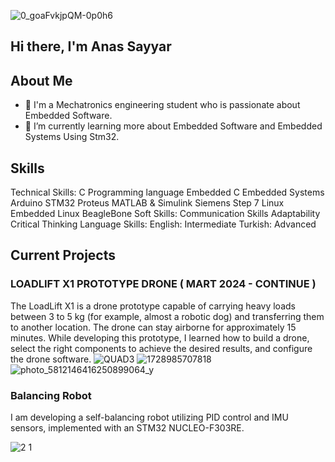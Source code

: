 ![0_goaFvkjpQM-0p0h6](https://github.com/user-attachments/assets/72d09585-e385-4275-beb8-30aa12abdabb)

## Hi there, I'm Anas Sayyar 


## About Me

- 🔭 I'm a Mechatronics engineering student who is passionate about Embedded Software.
- 🌱 I’m currently learning more about Embedded Software and Embedded Systems Using Stm32.



## Skills
Technical Skills:
C Programming language
Embedded C
Embedded Systems
Arduino
STM32
Proteus
MATLAB & Simulink
Siemens Step 7
Linux
Embedded Linux
BeagleBone
Soft Skills:
Communication Skills
Adaptability
Critical Thinking
Language Skills:
English: Intermediate
Turkish: Advanced


## Current Projects

### LOADLIFT X1 PROTOTYPE DRONE ( MART 2024 - CONTINUE )
The LoadLift X1 is a drone prototype capable of carrying heavy loads between 3 to 5 kg (for example, almost a robotic dog) and transferring them to another location. The drone can stay airborne for approximately 15 minutes. While developing this prototype, I learned how to build a drone, select the right components to achieve the desired results, and configure the drone software.
![QUAD3](https://github.com/user-attachments/assets/7a01808c-2394-4cca-933b-387b4c0681a9)
![1728985707818](https://github.com/user-attachments/assets/d5719dbd-b0eb-409b-90c6-088294d13fb2)
![photo_5812146416250899064_y](https://github.com/user-attachments/assets/b0d42cf7-4356-4d21-b696-01455357071d)


### Balancing Robot
I am developing a self-balancing robot utilizing PID control and IMU sensors, implemented with an STM32 NUCLEO-F303RE.

![2 1](https://github.com/user-attachments/assets/9057f0ac-6722-454b-8875-ed0c6b30cd2d)




